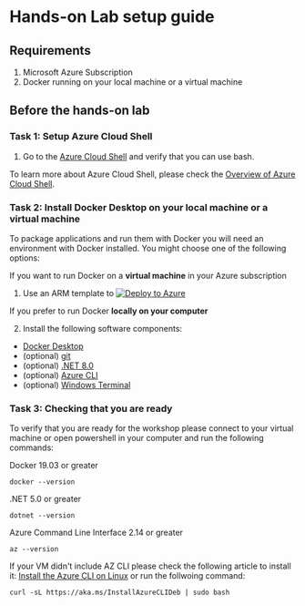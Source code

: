 

# Hands-on Lab setup guide

## Requirements

1. Microsoft Azure Subscription
2. Docker running on your local machine or a virtual machine

## Before the hands-on lab

### Task 1: Setup Azure Cloud Shell

1. Go to the [Azure Cloud Shell](https://shell.azure.com) and verify that you can use bash.

To learn more about Azure Cloud Shell, please check the [Overview of Azure Cloud Shell](https://docs.microsoft.com/azure/cloud-shell/overview).

### Task 2: Install Docker Desktop on your local machine or a virtual machine

To package applications and run them with Docker you will need an environment with Docker installed. You might choose one of the following options:


If you want to run Docker on a **virtual machine** in your Azure subscription

1. Use an ARM template to 
[![Deploy to Azure](https://aka.ms/deploytoazurebutton)](https://portal.azure.com/#create/Microsoft.Template/uri/https%3A%2F%2Fraw.githubusercontent.com%2Fcarlosalexei%2Faks-workshop%2Fmain%2Fcontent%2Flabs%2Farm%2Fazuredeploy.json?token=ABTLB4JBZTT3VMZDJB3TCJK7ZGVU4)

If you prefer to run Docker **locally on your computer**

2. Install the following software components:
- [Docker Desktop](https://www.docker.com/products/docker-desktop)
- (optional) [git](https://git-scm.com/downloads)
- (optional) [.NET 8.0](https://dotnet.microsoft.com/en-us/download/dotnet/8.0)
- (optional) [Azure CLI](https://docs.microsoft.com/en-us/cli/azure/install-azure-cli)
- (optional) [Windows Terminal](https://apps.microsoft.com/detail/9N0DX20HK701)

### Task 3: Checking that you are ready

To verify that you are ready for the workshop please connect to your virtual machine or open powershell in your computer and run the following commands:

Docker 19.03 or greater 
```
docker --version
``` 

.NET 5.0 or greater
```
dotnet --version
```

Azure Command Line Interface 2.14 or greater
```
az --version
```

If your VM didn't include AZ CLI please check the following article to install it: [Install the Azure CLI on Linux](https://learn.microsoft.com/en-us/cli/azure/install-azure-cli-linux?pivots=apt) or run the follwoing command:

```
curl -sL https://aka.ms/InstallAzureCLIDeb | sudo bash
```
